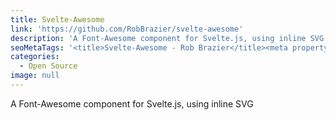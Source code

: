 ```yaml
---
title: Svelte-Awesome
link: 'https://github.com/RobBrazier/svelte-awesome'
description: 'A Font-Awesome component for Svelte.js, using inline SVG'
seoMetaTags: '<title>Svelte-Awesome - Rob Brazier</title><meta property="og:title" content="Svelte-Awesome"><meta name="twitter:title" content="Svelte-Awesome"><meta name="description" content="A Font-Awesome component for Svelte.js, using inline SVG"><meta property="og:description" content="A Font-Awesome component for Svelte.js, using inline SVG"><meta name="twitter:description" content="A Font-Awesome component for Svelte.js, using inline SVG"><meta name="twitter:site" content="@RobBrazier"><meta name="twitter:card" content="summary"><meta property="article:modified_time" content="2017-12-31T11:39:25Z"><meta property="og:locale" content="en_EN"><meta property="og:type" content="article"><meta property="og:site_name" content="Rob Brazier">'
categories:
  - Open Source
image: null
---
```


A Font-Awesome component for Svelte.js, using inline SVG